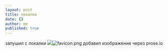 ```yaml
---
layout: post
title: локалка
date: {}
author: me
published: true
---
```

запушил с локалки
![]({{site.baseurl}}/_posts/favicon.png)![favicon.png]({{site.baseurl}}/_posts/favicon.png)
добавил изображение через prose.io